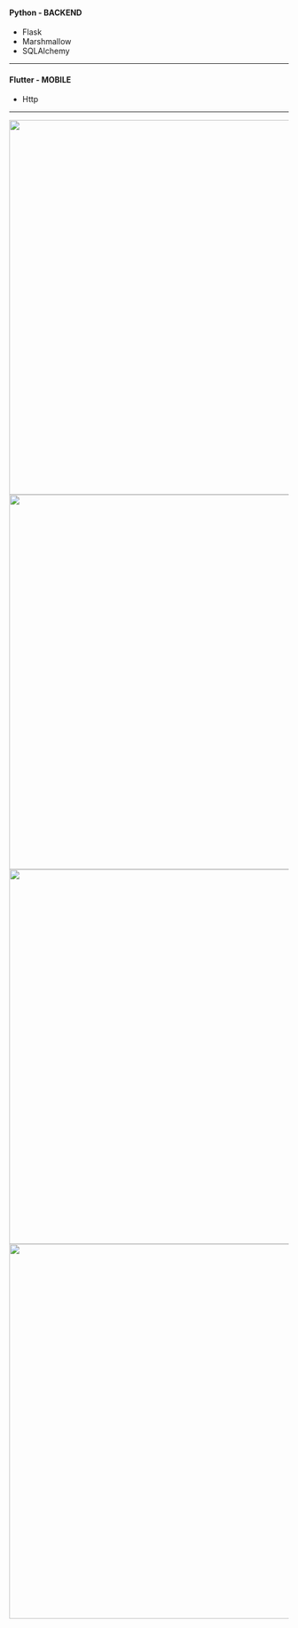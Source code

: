 #### Python - BACKEND
- Flask
- Marshmallow
- SQLAlchemy
---
#### Flutter - MOBILE
- Http
---

<img src="EditModal.png" heigth=448 width="675">
<img src="homePage.png" heigth=448 width="675">
<img src="loginPage.png" heigth=448 width="675">
<img src="registerPage.png" heigth=448 width="675">
